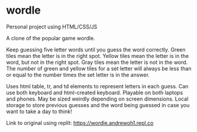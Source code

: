 # wordle
Personal project using HTML/CSS/JS

A clone of the popular game wordle.

Keep guessing five letter words until you guess the word correctly. Green tiles mean the letter is in the right spot. Yellow tiles mean the letter is in the word, but not in the right spot. Gray tiles mean the letter is not in the word. The number of green and yellow tiles for a set letter will always be less than or equal to the number times the set letter is in the answer.

Uses html table, tr, and td elements to represent letters in each guess. Can use both keyboard and html-created keyboard. Playable on both laptops and phones. May be sized weirdly depending on screen dimensions. Local storage to store previous guesses and the word being guessed in case you want to take a day to think!

Link to original using replit: https://wordle.andrewoh1.repl.co
